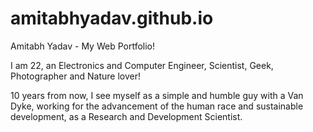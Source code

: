 # amitabhyadav.github.io

Amitabh Yadav - My Web Portfolio!

I am 22, an Electronics and Computer Engineer, Scientist, Geek, Photographer and Nature lover!

10 years from now, I see myself as a simple and humble guy with a Van Dyke, working for the advancement of the human race and sustainable development, as a Research and Development Scientist.
